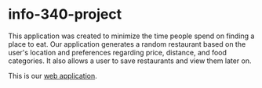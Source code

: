 # info-340-project

This application was created to minimize the time people spend on finding a place to eat. Our application generates a random restaurant based on the user's location and preferences regarding price, distance, and food categories. It also allows a user to save restaurants and view them later on.

This is our [web application](https://kaylamchea.github.io/project-kaylamchea/).

